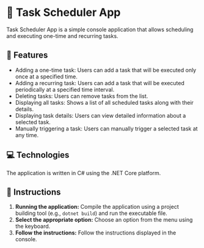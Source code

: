 # 📅 Task Scheduler App

Task Scheduler App is a simple console application that allows scheduling and executing one-time and recurring tasks.

## 🚀 Features

- Adding a one-time task: Users can add a task that will be executed only once at a specified time.
- Adding a recurring task: Users can add a task that will be executed periodically at a specified time interval.
- Deleting tasks: Users can remove tasks from the list.
- Displaying all tasks: Shows a list of all scheduled tasks along with their details.
- Displaying task details: Users can view detailed information about a selected task.
- Manually triggering a task: Users can manually trigger a selected task at any time.

## 💻 Technologies

The application is written in C# using the .NET Core platform.

## 📝 Instructions

1. **Running the application:** Compile the application using a project building tool (e.g., `dotnet build`) and run the executable file.
2. **Select the appropriate option:** Choose an option from the menu using the keyboard.
3. **Follow the instructions:** Follow the instructions displayed in the console.